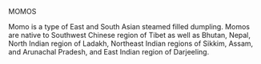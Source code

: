 MOMOS

Momo is a type of East and South Asian steamed filled dumpling. Momos are native to Southwest Chinese region of Tibet as well as Bhutan, Nepal, North Indian region of Ladakh, Northeast Indian regions of Sikkim, Assam, and Arunachal Pradesh, and East Indian region of Darjeeling.